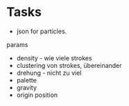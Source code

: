 # Tasks

* json for particles.



params
* density - wie viele strokes
* clustering von strokes, übereinander
* drehung - nicht zu viel
* palette
* gravity
* origin position